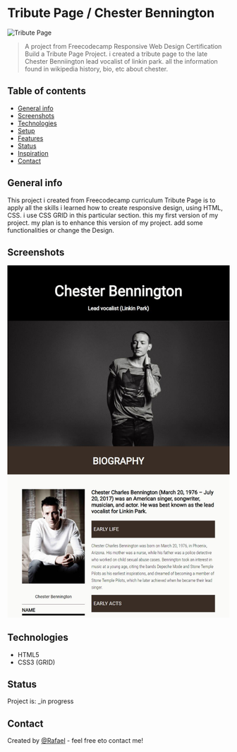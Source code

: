 # Tribute Page / Chester Bennington

![Tribute Page](https://img.shields.io/badge/freecodecamp-tribute--page-green)

> A project from Freecodecamp Responsive Web Design Certification Build a Tribute Page Project. i created a tribute page to the late Chester Benniington lead vocalist of linkin park. all the information found in wikipedia history, bio, etc about chester.

## Table of contents

- [General info](#general-info)
- [Screenshots](#screenshots)
- [Technologies](#technologies)
- [Setup](#setup)
- [Features](#features)
- [Status](#status)
- [Inspiration](#inspiration)
- [Contact](#contact)

## General info

This project i created from Freecodecamp curriculum Tribute Page is to apply all the skills i learned how to create responsive design, using HTML, CSS. i use CSS GRID in this particular section. this my first version of my project. my plan is to enhance this version of my project. add some functionalities or change the Design.

## Screenshots

![Example screenshot](./img/screenshot.jpg)

## Technologies

- HTML5
- CSS3 (GRID)

## Status

Project is: \_in progress

## Contact

Created by [@Rafael](https://rcode321.github.io/rafaelmendozasite/) - feel free eto contact me!
